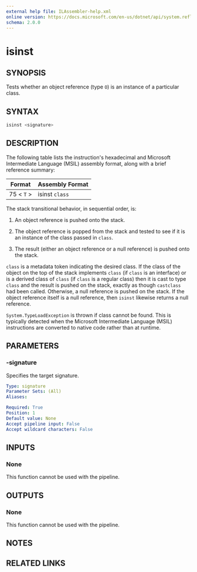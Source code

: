 ```yaml
---
external help file: ILAssembler-help.xml
online version: https://docs.microsoft.com/en-us/dotnet/api/system.reflection.emit.opcodes.isinst
schema: 2.0.0
---
```


# isinst

## SYNOPSIS

Tests whether an object reference (type `O`) is an instance of a particular class.

## SYNTAX

```powershell
isinst <signature>
```

## DESCRIPTION

The following table lists the instruction's hexadecimal and Microsoft Intermediate Language (MSIL) assembly format, along with a brief reference summary:

| Format     | Assembly Format |
| ---------- | --------------- |
| 75 < `T` > | isinst `class`  |

 The stack transitional behavior, in sequential order, is:

1.  An object reference is pushed onto the stack.

2.  The object reference is popped from the stack and tested to see if it is an instance of the class passed in `class`.

3.  The result (either an object reference or a null reference) is pushed onto the stack.

 `class` is a metadata token indicating the desired class. If the class of the object on the top of the stack implements `class` (if `class` is an interface) or is a derived class of `class` (if `class` is a regular class) then it is cast to type `class` and the result is pushed on the stack, exactly as though `castclass` had been called. Otherwise, a null reference is pushed on the stack. If the object reference itself is a null reference, then `isinst` likewise returns a null reference.

 `System.TypeLoadException` is thrown if class cannot be found. This is typically detected when the Microsoft Intermediate Language (MSIL) instructions are converted to native code rather than at runtime.

## PARAMETERS

### -signature

Specifies the target signature.

```yaml
Type: signature
Parameter Sets: (All)
Aliases:

Required: True
Position: 1
Default value: None
Accept pipeline input: False
Accept wildcard characters: False
```

## INPUTS

### None

This function cannot be used with the pipeline.

## OUTPUTS

### None

This function cannot be used with the pipeline.

## NOTES

## RELATED LINKS
